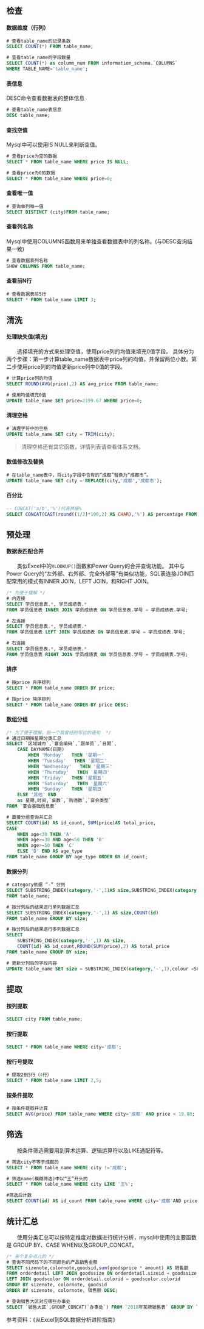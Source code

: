 ## 检查

#### 数据维度（行列）
```sql
# 查看table_name的记录条数
SELECT COUNT(*) FROM table_name;

# 查看table_name的字段数量
SELECT COUNT(*) as column_num FROM information_schema.`COLUMNS` 
WHERE TABLE_NAME='table_name';

```
#### 表信息
DESC命令查看数据表的整体信息
```sql
# 查看table_name表信息
DESC table_name;
```
#### 查找空值
Mysql中可以使用IS NULL来判断空值。
```sql
# 查看price为空的数据
SELECT * FROM table_name WHERE price IS NULL;

# 查看price为0的数据
SELECT * FROM table_name WHERE price=0;
```
#### 查看唯一值
```sql
# 查询单列唯一值
SELECT DISTINCT (city)FROM table_name;
``` 
#### 查看列名称 
Mysql中使用COLUMNS函数用来单独查看数据表中的列名称。(与DESC查询结果一致)
```sql
# 查看数据表列名称
SHOW COLUMNS FROM table_name;
```
#### 查看前N行
```sql
# 查看数据表前5行
SELECT * FROM table_name LIMIT 3;
```

## 清洗
#### 处理缺失值(填充)
&emsp;&emsp;选择填充的方式来处理空值，使用price列的均值来填充0值字段。
具体分为两个步骤：第一步计算table_name数据表中price列的均值，并保留两位小数。第二步使用price列的均值更新price列中0值的字段。
```sql
# 计算price列的均值
SELECT ROUND(AVG(price),2) AS avg_price FROM table_name;

# 使用均值填充0值
UPDATE table_name SET price=2199.67 WHERE price=0;
```
#### 清理空格
```sql
# 清理字符中的空格
UPDATE table_name SET city = TRIM(city);
```
> 清理空格还有其它函数，详情列表请查看体系文档。

#### 数值修改及替换
```sql
# 在table_name表中，将city字段中含有的“成都”替换为“成都市”。
UPDATE table_name SET city = REPLACE(city,'成都','成都市');
```
#### 百分比
```sql
-- CONCAT('a/b','%')代表拼接%
SELECT CONCAT(CAST(round((1/2)*100,2) AS CHAR),'%') AS percentage FROM table_name; 
```

## 预处理
#### 数据表匹配合并
&emsp;&emsp;类似Excel中的`VLOOKUP()`函数和Power Query的合并查询功能。
其中与Power Query的“左外部、右外部、完全外部等”有类似功能，SQL表连接JOIN匹配常用的模式有INNER JOIN，LEFT JOIN，和RIGHT JOIN。
```sql
/* 为便于理解 */
# 内连接
SELECT 学员信息表.*, 学员成绩表.* 
FROM 学员信息表 INNER JOIN 学员成绩表 ON 学员信息表.学号 = 学员成绩表.学号;

# 左连接
SELECT 学员信息表.*, 学员成绩表.* 
FROM 学员信息表 LEFT JOIN 学员成绩表 ON 学员信息表.学号 = 学员成绩表.学号;

# 右连接
SELECT 学员信息表.*, 学员成绩表.* 
FROM 学员信息表 RIGHT JOIN 学员成绩表 ON 学员信息表.学号 = 学员成绩表.学号;
```
#### 排序
```sql
# 按price 升序排列
SELECT * FROM table_name ORDER BY price;

# 按price 降序排列
SELECT * FROM table_name ORDER BY price DESC;
```
#### 数组分组
```sql
/* 为了便于理解，贴一个我曾经的写过的语句  */
# 通过日期按星期分类汇总
SELECT `区域城市`,`宴会编码`,`跟单员`,`日期`,
	CASE DAYNAME(日期) 
		WHEN 'Monday'   THEN '星期一'
		WHEN 'Tuesday'   THEN '星期二'  
		WHEN 'Wednesday'   THEN '星期三'  
		WHEN 'Thursday'   THEN '星期四'
		WHEN 'Friday'   THEN '星期五'  
		WHEN 'Saturday'   THEN '星期六'  
		WHEN 'Sunday'   THEN '星期日' 				
	ELSE '其他' END 
	as 星期,时间,`桌数`,`购酒数`,`宴会类型`
FROM `宴会基础信息表`

# 直接分组查询并汇总
SELECT COUNT(id) AS id_count, SUM(price)AS total_price,
CASE
    WHEN age<30 THEN 'A'
    WHEN age>=30 AND age<50 THEN 'B'
    WHEN age>=50 THEN 'C'
    ELSE 'D' END AS age_type
FROM table_name GROUP BY age_type ORDER BY id_count;
```
#### 数据分列

```sql
# category依据 “-” 分列
SELECT SUBSTRING_INDEX(category,'-',1)AS size,SUBSTRING_INDEX(category,'-',-1)AS colour 
FROM table_name;

# 按分列后的结果进行单列数据汇总
SELECT SUBSTRING_INDEX(category,'-',1) AS size,COUNT(id) 
FROM table_name GROUP BY size;

# 按分列后的结果进行多列数据汇总
SELECT 
    SUBSTRING_INDEX(category,'-',1) AS size,
    COUNT(id) AS id_count,ROUND(SUM(price),2) AS total_price 
FROM table_name GROUP BY size;

# 更新分列后的字段内容
UPDATE table_name SET size = SUBSTRING_INDEX(category,'-',1),colour =SUBSTRING_INDEX(category,'-',-1);
```
## 提取
#### 按列提取
```sql
SELECT city FROM table_name;
```
#### 按行提取
```sql
SELECT * FROM table_name WHERE city='成都';
```
#### 按行号提取
```sql
# 提取2到5行（4行）
SELECT * FROM table_name LIMIT 2,5;
```
#### 按条件提取
```sql
# 按条件提取并计算
SELECT AVG(price) FROM table_name WHERE city='成都' AND price < 19.88;
```
## 筛选
&emsp;&emsp;按条件筛选需要用到算术运算、逻辑运算符以及LIKE通配符等。
```sql
# 筛选city不等于成都的
SELECT * FROM table_name WHERE city !='成都';

# 筛选name(模糊筛选)中以“王”开头的
SELECT * FROM table_name WHERE city LIKE '王%';

#筛选后计数
SELECT COUNT(id) AS id_count FROM table_name WHERE city='成都'AND price < 19.88;
```
## 统计汇总
&emsp;&emsp;使用分类汇总可以按特定维度对数据进行统计分析，mysql中使用的主要函数是
GROUP BY、CASE WHEN以及GROUP_CONCAT。
```sql
/* 来个复杂点儿的 */
# 查询不同尺码下的不同颜色的产品销售金额
SELECT sizenote,colornote,goodsid,sum(goodsprice * amount) AS 销售额
FROM orderdetail LEFT JOIN goodssize ON orderdetail.sizeid = goodssize.sizeid
LEFT JOIN goodscolor ON orderdetail.colorid = goodscolor.colorid
GROUP BY sizenote, colornote, goodsid
ORDER BY sizenote, colornote, 销售额 DESC;

# 查询销售大区对应哪些办事处
SELECT `销售大区`,GROUP_CONCAT(`办事处`) FROM `2018年某牌销售表` GROUP BY `销售大区`;
```


参考资料：《从Excel到SQL数据分析进阶指南》